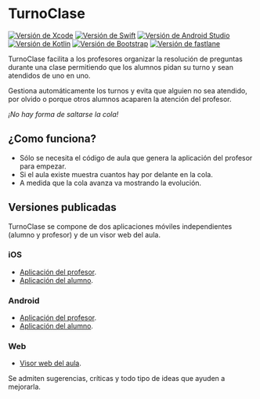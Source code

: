 # TurnoClase

[![Versión de Xcode](https://img.shields.io/badge/Xcode-10.0-3cacfa.svg?label=Xcode&longCache=true)](https://developer.apple.com/xcode/)
[![Versión de Swift](https://img.shields.io/badge/Swift-4.2-f05339.svg?label=Swift&longCache=true)](https://developer.apple.com/swift/)
[![Versión de Android Studio](https://img.shields.io/badge/Android%20Studio-3.2-a4c639.svg?label=Android%20Studio&longCache=true)](https://developer.android.com/studio/index.html)
[![Versión de Kotlin](https://img.shields.io/badge/Kotlin-1.2.71-ff8802.svg?label=Kotlin&longCache=true)](https://kotlinlang.org/)
[![Versión de Bootstrap](https://img.shields.io/badge/Bootstrap-4.1.3-563d7c.svg?label=Bootstrap&longCache=true)](https://getbootstrap.com/)
[![Versión de fastlane](https://img.shields.io/badge/fastlane-2.105.2-ff0201.svg?label=fastlane&longCache=true)](https://fastlane.tools/)

TurnoClase facilita a los profesores organizar la resolución de preguntas durante una clase permitiendo que los alumnos pidan su turno y sean atendidos de uno en uno.

Gestiona automáticamente los turnos y evita que alguien no sea atendido, por olvido o porque otros alumnos acaparen la atención del profesor.

*¡No hay forma de saltarse la cola!*

## ¿Como funciona?

- Sólo se necesita el código de aula que genera la aplicación del profesor para empezar.
- Si el aula existe muestra cuantos hay por delante en la cola.
- A medida que la cola avanza va mostrando la evolución.

## Versiones publicadas

TurnoClase se compone de dos aplicaciones móviles independientes (alumno y profesor) y de un visor web del aula.

### iOS

- [Aplicación del profesor](https://itunes.apple.com/us/app/turnoclase-teacher/id1016192152?l=es&ls=1&mt=8).
- [Aplicación del alumno](https://itunes.apple.com/us/app/turnoclase/id1016190896?l=es&ls=1&mt=8).

### Android

- [Aplicación del profesor](https://play.google.com/store/apps/details?id=com.jaureguialzo.turnoclaseprofesor).
- [Aplicación del alumno](https://play.google.com/store/apps/details?id=com.jaureguialzo.turnoclase).

### Web

- [Visor web del aula](https://turnoclase.com).

Se admiten sugerencias, críticas y todo tipo de ideas que ayuden a mejorarla.
